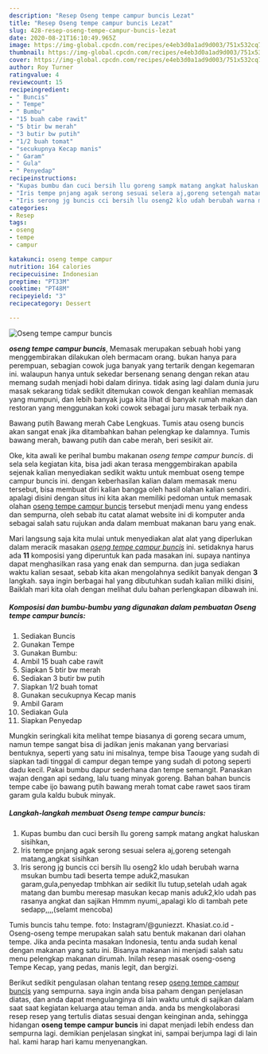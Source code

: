 ```yaml
---
description: "Resep Oseng tempe campur buncis Lezat"
title: "Resep Oseng tempe campur buncis Lezat"
slug: 428-resep-oseng-tempe-campur-buncis-lezat
date: 2020-08-21T16:10:49.965Z
image: https://img-global.cpcdn.com/recipes/e4eb3d0a1ad9d003/751x532cq70/oseng-tempe-campur-buncis-foto-resep-utama.jpg
thumbnail: https://img-global.cpcdn.com/recipes/e4eb3d0a1ad9d003/751x532cq70/oseng-tempe-campur-buncis-foto-resep-utama.jpg
cover: https://img-global.cpcdn.com/recipes/e4eb3d0a1ad9d003/751x532cq70/oseng-tempe-campur-buncis-foto-resep-utama.jpg
author: Roy Turner
ratingvalue: 4
reviewcount: 15
recipeingredient:
- " Buncis"
- " Tempe"
- " Bumbu"
- "15 buah cabe rawit"
- "5 btir bw merah"
- "3 butir bw putih"
- "1/2 buah tomat"
- "secukupnya Kecap manis"
- " Garam"
- " Gula"
- " Penyedap"
recipeinstructions:
- "Kupas bumbu dan cuci bersih llu goreng sampk matang angkat haluskan sisihkan,"
- "Iris tempe pnjang agak serong sesuai selera aj,goreng setengah matang,angkat sisihkan"
- "Iris serong jg buncis cci bersih llu oseng2 klo udah berubah warna msukan bumbu tadi beserta tempe aduk2,masukan garam,gula,penyedap tmbhkan air sedikit llu tutup,setelah udah agak matang dan bumbu meresap masukan kecap manis aduk2,klo udah pas rasanya angkat dan sajikan Hmmm nyumi,,apalagi klo di tambah pete sedapp,,,,(selamt mencoba)"
categories:
- Resep
tags:
- oseng
- tempe
- campur

katakunci: oseng tempe campur 
nutrition: 164 calories
recipecuisine: Indonesian
preptime: "PT33M"
cooktime: "PT48M"
recipeyield: "3"
recipecategory: Dessert

---
```



![Oseng tempe campur buncis](https://img-global.cpcdn.com/recipes/e4eb3d0a1ad9d003/751x532cq70/oseng-tempe-campur-buncis-foto-resep-utama.jpg)

<b><i>oseng tempe campur buncis</i></b>, Memasak merupakan sebuah hobi yang menggembirakan dilakukan oleh bermacam orang. bukan hanya para perempuan, sebagian cowok juga banyak yang tertarik dengan kegemaran ini. walaupun hanya untuk sekedar bersenang senang dengan rekan atau memang sudah menjadi hobi dalam dirinya. tidak asing lagi dalam dunia juru masak sekarang tidak sedikit ditemukan cowok dengan keahlian memasak yang mumpuni, dan lebih banyak juga kita lihat di banyak rumah makan dan restoran yang menggunakan koki cowok sebagai juru masak terbaik nya.

Bawang putih Bawang merah Cabe Lengkuas. Tumis atau oseng buncis akan sangat enak jika ditambahkan bahan pelengkap ke dalamnya. Tumis bawang merah, bawang putih dan cabe merah, beri sesikit air.

Oke, kita awali ke perihal bumbu makanan <i>oseng tempe campur buncis</i>. di sela sela kegiatan kita, bisa jadi akan terasa menggembirakan apabila sejenak kalian menyediakan sedikit waktu untuk membuat oseng tempe campur buncis ini. dengan keberhasilan kalian dalam memasak menu tersebut, bisa membuat diri kalian bangga oleh hasil olahan kalian sendiri. apalagi disini dengan situs ini kita akan memiliki pedoman untuk memasak olahan <u>oseng tempe campur buncis</u> tersebut menjadi menu yang endess dan sempurna, oleh sebab itu catat alamat website ini di komputer anda sebagai salah satu rujukan anda dalam membuat makanan baru yang enak.


Mari langsung saja kita mulai untuk menyediakan alat alat yang diperlukan dalam meracik masakan <u><i>oseng tempe campur buncis</i></u> ini. setidaknya harus ada <b>11</b> komposisi yang diperuntuk kan pada masakan ini. supaya nantinya dapat menghasilkan rasa yang enak dan sempurna. dan juga sediakan waktu kalian sesaat, sebab kita akan mengolahnya sedikit banyak dengan <b>3</b> langkah. saya ingin berbagai hal yang dibutuhkan sudah kalian miliki disini, Baiklah mari kita olah dengan melihat dulu bahan perlengkapan dibawah ini.

<!--inarticleads1-->

##### Komposisi dan bumbu-bumbu yang digunakan dalam pembuatan Oseng tempe campur buncis:

1. Sediakan  Buncis
1. Gunakan  Tempe
1. Gunakan  Bumbu:
1. Ambil 15 buah cabe rawit
1. Siapkan 5 btir bw merah
1. Sediakan 3 butir bw putih
1. Siapkan 1/2 buah tomat
1. Gunakan secukupnya Kecap manis
1. Ambil  Garam
1. Sediakan  Gula
1. Siapkan  Penyedap


Mungkin seringkali kita melihat tempe biasanya di goreng secara umum, namun tempe sangat bisa di jadikan jenis makanan yang bervariasi bentuknya, seperti yang satu ini misalnya, tempe bisa Taouge yang sudah di siapkan tadi tinggal di campur degan tempe yang sudah di potong seperti dadu kecil. Pakai bumbu dapur sederhana dan tempe semangit. Panaskan wajan dengan api sedang, lalu tuang minyak goreng. Bahan bahan buncis tempe cabe ijo bawang putih bawang merah tomat cabe rawet saos tiram garam gula kaldu bubuk minyak. 

<!--inarticleads2-->

##### Langkah-langkah membuat Oseng tempe campur buncis:

1. Kupas bumbu dan cuci bersih llu goreng sampk matang angkat haluskan sisihkan,
1. Iris tempe pnjang agak serong sesuai selera aj,goreng setengah matang,angkat sisihkan
1. Iris serong jg buncis cci bersih llu oseng2 klo udah berubah warna msukan bumbu tadi beserta tempe aduk2,masukan garam,gula,penyedap tmbhkan air sedikit llu tutup,setelah udah agak matang dan bumbu meresap masukan kecap manis aduk2,klo udah pas rasanya angkat dan sajikan Hmmm nyumi,,apalagi klo di tambah pete sedapp,,,,(selamt mencoba)


Tumis buncis tahu tempe. foto: Instagram/@guniezzt. Khasiat.co.id - Oseng-oseng tempe merupakan salah satu bentuk makanan dari olahan tempe. Jika anda pecinta masakan Indonesia, tentu anda sudah kenal dengan makanan yang satu ini. Bisanya makanan ini menjadi salah satu menu pelengkap makanan dirumah. Inilah resep masak oseng-oseng Tempe Kecap, yang pedas, manis legit, dan bergizi. 

Berikut sedikit pengulasan olahan tentang resep <u>oseng tempe campur buncis</u> yang sempurna. saya ingin anda bisa paham dengan penjelasan diatas, dan anda dapat mengulanginya di lain waktu untuk di sajikan dalam saat saat kegiatan keluarga atau teman anda. anda bs mengkolaborasi resep resep yang tertulis diatas sesuai dengan keinginan anda, sehingga hidangan <b>oseng tempe campur buncis</b> ini dapat menjadi lebih endess dan sempurna lagi. demikian penjelasan singkat ini, sampai berjumpa lagi di lain hal. kami harap hari kamu menyenangkan.
